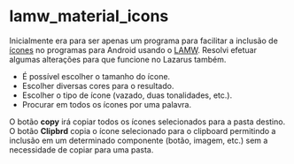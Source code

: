 # lamw_material_icons

Inicialmente era para ser apenas um programa para facilitar a inclusão de [ícones](https://github.com/google/material-design-icons) no programas para Android usando o [LAMW](https://github.com/jmpessoa/lazandroidmodulewizard).
Resolvi efetuar algumas alterações para que funcione no Lazarus também.
- É possível escolher o tamanho do ícone.
- Escolher diversas cores para o resultado.
- Escolher o tipo de ícone (vazado, duas tonalidades, etc.).
- Procurar em todos os ícones por uma palavra.

O botão **copy** irá copiar todos os ícones selecionados para a pasta destino.
O botão **Clipbrd** copia o ícone selecionado para o clipboard permitindo a inclusão em um determinado componente (botão, imagem, etc.) sem a necessidade de copiar para uma pasta.


